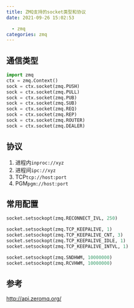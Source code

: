```yaml
---
title: ZMQ支持的socket类型和协议
date: 2021-09-26 15:02:53

  - zmq
categories: zmq
---
```


## 通信类型

```python
import zmq
ctx = zmq.Context()
sock = ctx.socket(zmq.PUSH)
sock = ctx.socket(zmq.PULL)
sock = ctx.socket(zmq.PUB)
sock = ctx.socket(zmq.SUB)
sock = ctx.socket(zmq.REQ)
sock = ctx.socket(zmq.REP)
sock = ctx.socket(zmq.ROUTER)
sock = ctx.socket(zmq.DEALER)
```

## 协议

1. 进程内`inproc://xyz`
2. 进程间`ipc://xyz`
3. TCP`tcp://host:port`
4. PGM`pgm://host:port`

## 常用配置

```python
socket.setsockopt(zmq.RECONNECT_IVL, 250)

socket.setsockopt(zmq.TCP_KEEPALIVE, 1)
socket.setsockopt(zmq.TCP_KEEPALIVE_CNT, 3)
socket.setsockopt(zmq.TCP_KEEPALIVE_IDLE, 1)
socket.setsockopt(zmq.TCP_KEEPALIVE_INTVL, 1)

socket.setsockopt(zmq.SNDHWM, 10000000)
socket.setsockopt(zmq.RCVHWM, 10000000)
```

## 参考

http://api.zeromq.org/
